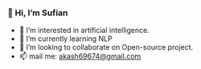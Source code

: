 ### 👋 Hi, I’m Sufian
- 👀 I’m interested in artificial intelligence. 
- 🌱 I’m currently learning NLP
- 💞️ I’m looking to collaborate on Open-source project.
- 📫 mail me: akash69674@gmail.com

<!---
sufian360/sufian360 is a ✨ special ✨ repository because its `README.md` (this file) appears on your GitHub profile.
You can click the Preview link to take a look at your changes.
--->
